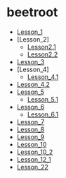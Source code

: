 # beetroot

* [Lesson_1](https://yuriy-ciber.github.io/beetroot/lesson_1)
* [Lesson_2]
  * [Lesson2.1](https://yuriy-ciber.github.io/beetroot/lesson_2/h_work2_form)
  * [Lesson2.2](https://yuriy-ciber.github.io/beetroot/lesson_2/h_work2_link)
* [Lesson_3](https://yuriy-ciber.github.io/beetroot/lesson_3)
* [Lesson_4]
  * [Lesson_4.1](https://yuriy-ciber.github.io/beetroot/lesson_4/01_simple)
 * [Lesson_4.2](https://yuriy-ciber.github.io/beetroot/lesson_4/02_hard)
* [Lesson_5](https://yuriy-ciber.github.io/beetroot/lesson_5)
  * [Lesson_5.1](https://yuriy-ciber.github.io/beetroot/lesson_5.1)
* [Lesson_6](https://yuriy-ciber.github.io/beetroot/lesson_6)
   * [Lesson_6.1](https://yuriy-ciber.github.io/beetroot/lesson_6.1)
* [Lesson_7](https://yuriy-ciber.github.io/beetroot/lesson_7)
* [Lesson_8](https://yuriy-ciber.github.io/beetroot/Lesson_8)
* [Lesson_9](https://yuriy-ciber.github.io/beetroot/lesson_9)
* [Lesson_10](https://yuriy-ciber.github.io/beetroot/lesson_10)
* [Lesson_10_2](https://yuriy-ciber.github.io/beetroot/lesson_10_2/build)
* [Lesson_12_1](https://yuriy-ciber.github.io/beetroot/lesson_12_1/build)
* [Lesson_22](https://yuriy-ciber.github.io/beetroot/lesson_22)
